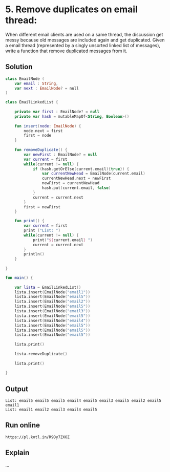 # 5. Remove duplicates on email thread:
When different email clients are used on a same thread, the discussion get messy
because old messages are included again and get duplicated. Given a email thread
(represented by a singly unsorted linked list of messages), write a function that
remove duplicated messages from it.

## Solution
``` kotlin
class EmailNode (
    var email : String,
    var next : EmailNode? = null
) 

class EmailLinkedList {
    
    private var first : EmailNode? = null
    private var hash = mutableMapOf<String, Boolean>()
    
    fun insert(node: EmailNode) {
        node.next = first
        first = node  
    }
    
    fun removeDuplicate() { 
        var newFirst : EmailNode? = null 
        var current = first  
        while(current != null) {  
            if (hash.getOrElse(current.email){true}) {
                var currentNewHead = EmailNode(current.email)
             	currentNewHead.next = newFirst
             	newFirst = currentNewHead  
            	hash.put(current.email, false)
            }
        	current = current.next  
        }  
        first = newFirst  
    }

    fun print() {
        var current = first
        print ("List: ")
        while(current != null) { 
            print("${current.email} ")
            current = current.next
        }
        println()
    }    
    
}

fun main() {
    
    var lista = EmailLinkedList()
    lista.insert(EmailNode("email1")) 
    lista.insert(EmailNode("email5")) 
    lista.insert(EmailNode("email2")) 
    lista.insert(EmailNode("email5")) 
    lista.insert(EmailNode("email3"))
    lista.insert(EmailNode("email5"))  
    lista.insert(EmailNode("email4")) 
    lista.insert(EmailNode("email5")) 
    lista.insert(EmailNode("email5")) 
    lista.insert(EmailNode("email5"))   
 
    lista.print()
    
    lista.removeDuplicate()
     
    lista.print()
    
}
```

## Output
```
List: email5 email5 email5 email4 email5 email3 email5 email2 email5 email1 
List: email1 email2 email3 email4 email5 
```

## Run online
```
https://pl.kotl.in/R9Oy7ZXOZ
```

## Explain

...
